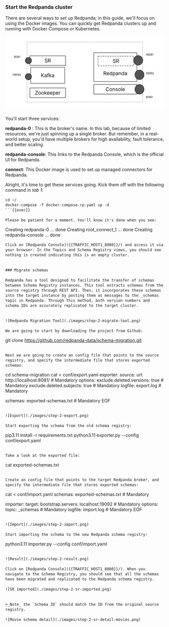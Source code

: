 ### Start the Redpanda cluster
There are several ways to set up Redpanda; in this guide, we'll focus on using the Docker images. You can quickly get Redpanda clusters up and running with Docker Compose or Kubernetes.

![Redpanda Environment](./images/step-2-env-rp.png)

You'll start three services:

**redpanda-0** : This is the broker's name. In this lab, because of limited resources, we're just spinning up a single broker. But remember, in a real-world setup, you'd have multiple brokers for high availability, fault tolerance, and better scaling.

**redpanda-console**: This links to the Redpanda Console, which is the official UI for Redpanda.

**connect**: This Docker image is used to set up managed connectors for Redpanda.

Alright, it's time to get these services going. Kick them off with the following command in _tab 1_:
```
cd ~/
docker-compose -f docker-compose-rp.yaml up -d 
```{{exec}}

Please be patient for a moment. You'll know it's done when you see:

```
Creating redpanda-0     ... done
Creating root_connect_1 ... done
Creating redpanda-console ... done
```
Click on [Redpanda Console]({{TRAFFIC_HOST1_8080}}/) and access it via your browser. In the Topics and Schema Registry views, you should see nothing is created indicating this is an empty cluster.


### Migrate schemas

Redpanda has a tool designed to facilitate the transfer of schemas between Schema Registry instances. This tool extracts schemas from the source registry through REST API. Then, it incorporates these schemas into the target instance by posting them as messages to the _schemas topic in Redpanda. Through this method, both version numbers and schema IDs are accurately replicated to the target cluster.


![Redpanda Migration Tool](./images/step-2-migrate-tool.png)

We are going to start by downloading the project from Github:

```
git clone https://github.com/redpanda-data/schema-migration.git
```{{exec}}

Next we are going to create an config file that points to the source registry, and specify the intermediate file that stores exported schemas: 

```
cd schema-migration
cat <<EOF > conf/export.yaml
exporter:
  source:
    url: http://localhost:8081/ # Mandatory
  options:
    exclude.deleted.versions: true # Mandatory
    exclude.deleted.subjects: true # Mandatory
    logfile: export.log # Mandatory

schemas: exported-schemas.txt # Mandatory
EOF
```{{exec}}

![Export](./images/step-2-export.png)

Start exporting the schema from the old schema registry:
```
pip3.11 install -r requirements.txt
python3.11 exporter.py --config conf/export.yaml
```{{exec}}

Take a look at the exported file:
```
cat exported-schemas.txt
```{{exec}}

Create an config file that points to the target Redpanda broker, and specify the intermediate file that stores exported schemas: 
```
cat <<EOF > conf/import.yaml
schemas: exported-schemas.txt # Mandatory

importer:
  target:
    bootstrap.servers: localhost:19092 # Mandatory
  options:
    topic: _schemas # Mandatory
    logfile: import.log # Mandatory
EOF
```{{exec}}

![Import](./images/step-2-import.png)

Start importing the schema to the new Redpanda schema registry:
```
python3.11 importer.py --config conf/import.yaml
```{{exec}}

![Result](./images/step-2-result.png)

Click on [Redpanda Console]({{TRAFFIC_HOST1_8080}}/). When you navigate to the Schema Registry, you should see that all the schemas have been migrated and replicated to the Redpanda schema registry.

![SR imported](./images/step-2-sr-imported.png)


>_Note_ the `Schema ID` should match the ID from the original source registry.

![Movie schema detail](./images/step-2-sr-detail-movies.png)
